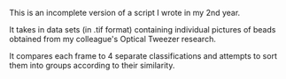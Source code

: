 This is an incomplete version of a script I wrote in my 2nd year. 

It takes in data sets (in .tif format) containing individual pictures of beads obtained from my colleague's Optical Tweezer research. 

It compares each frame to 4 separate classifications and attempts to sort them into groups according to their similarity.

